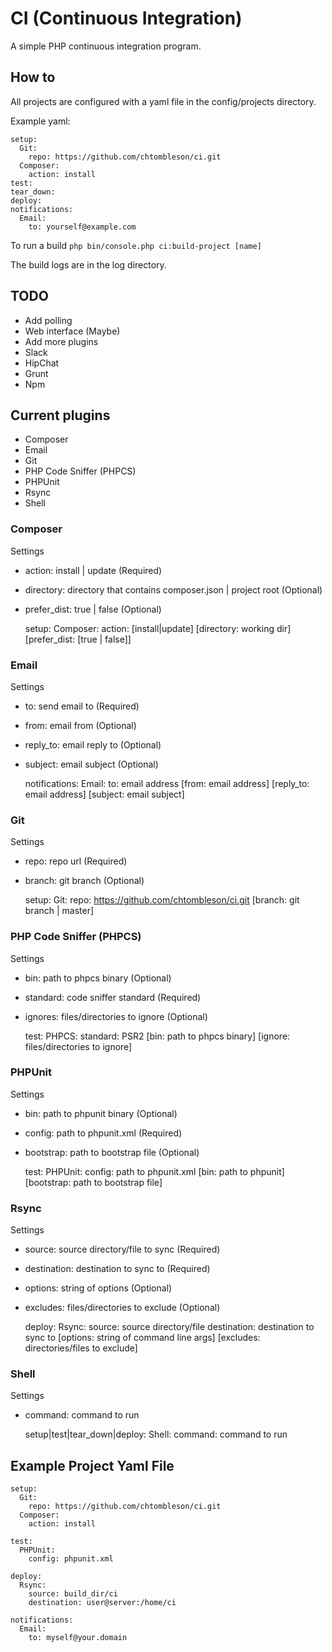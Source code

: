# CI (Continuous Integration)

A simple PHP continuous integration program.

## How to

All projects are configured with a yaml file in the config/projects directory.

Example yaml:

    setup:
      Git:
        repo: https://github.com/chtombleson/ci.git
      Composer:
        action: install
    test:
    tear_down:
    deploy:
    notifications:
      Email:
        to: yourself@example.com

To run a build `php bin/console.php ci:build-project [name]`

The build logs are in the log directory.

## TODO

  * Add polling
  * Web interface (Maybe)
  * Add more plugins
   * Slack
   * HipChat
   * Grunt
   * Npm

## Current plugins

  * Composer
  * Email
  * Git
  * PHP Code Sniffer (PHPCS)
  * PHPUnit
  * Rsync
  * Shell

### Composer

Settings

  * action: install | update (Required)
  * directory: directory that contains composer.json | project root (Optional)
  * prefer_dist: true | false (Optional)


    setup:
      Composer:
        action: [install|update]
        [directory: working dir]
        [prefer_dist: [true | false]]

### Email

Settings

  * to: send email to (Required)
  * from: email from (Optional)
  * reply_to: email reply to (Optional)
  * subject: email subject (Optional)


    notifications:
      Email:
        to: email address
        [from: email address]
        [reply_to: email address]
        [subject: email subject]

### Git

Settings

  * repo: repo url (Required)
  * branch: git branch (Optional)


    setup:
      Git:
        repo: https://github.com/chtombleson/ci.git
        [branch: git branch | master]

### PHP Code Sniffer (PHPCS)

Settings

  * bin: path to phpcs binary (Optional)
  * standard: code sniffer standard (Required)
  * ignores: files/directories to ignore (Optional)


    test:
      PHPCS:
        standard: PSR2
        [bin: path to phpcs binary]
        [ignore: files/directories to ignore]

### PHPUnit

Settings

  * bin: path to phpunit binary (Optional)
  * config: path to phpunit.xml  (Required)
  * bootstrap: path to bootstrap file (Optional)


    test:
      PHPUnit:
        config: path to phpunit.xml
        [bin: path to phpunit]
        [bootstrap: path to bootstrap file]

### Rsync

Settings

  * source: source directory/file to sync (Required)
  * destination: destination to sync to (Required)
  * options: string of options (Optional)
  * excludes: files/directories to exclude (Optional)


    deploy:
      Rsync:
        source: source directory/file
        destination: destination to sync to
        [options: string of command line args]
        [excludes: directories/files to exclude]

### Shell

Settings

  * command: command to run


    setup|test|tear_down|deploy:
      Shell:
        command: command to run

## Example Project Yaml File

    setup:
      Git:
        repo: https://github.com/chtombleson/ci.git
      Composer:
        action: install

    test:
      PHPUnit:
        config: phpunit.xml

    deploy:
      Rsync:
        source: build_dir/ci
        destination: user@server:/home/ci

    notifications:
      Email:
        to: myself@your.domain
